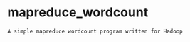 mapreduce_wordcount
===================
```
A simple mapreduce wordcount program written for Hadoop
```
